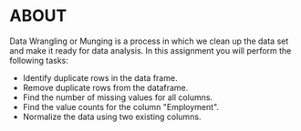 # ABOUT

Data Wrangling or Munging is a process in which we clean up the data set and make it ready for data analysis. In this assignment you will perform the following tasks:
- Identify duplicate rows in the data frame.
- Remove duplicate rows from the dataframe.
- Find the number of missing values for all columns.
- Find the value counts for the column "Employment".
- Normalize the data using two existing columns.  

